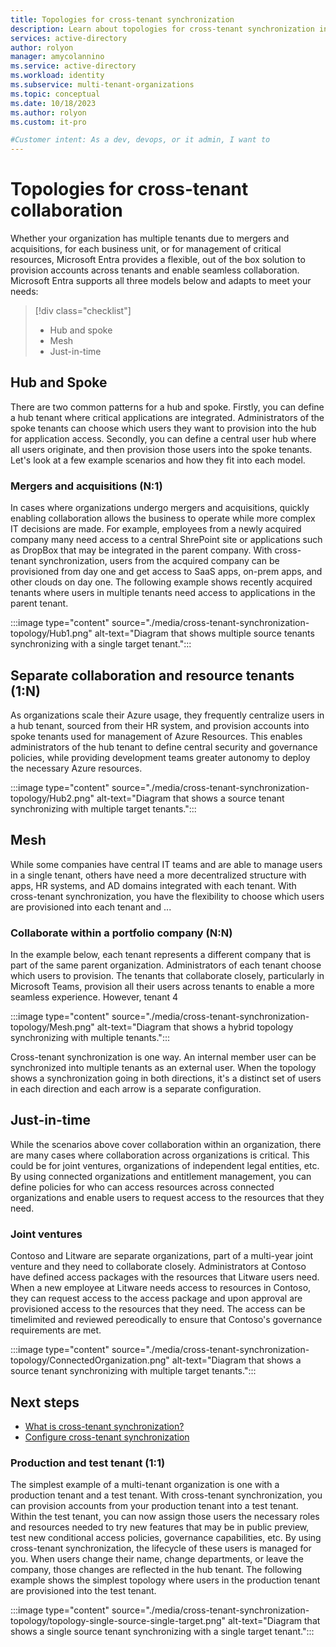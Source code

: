 ```yaml
---
title: Topologies for cross-tenant synchronization
description: Learn about topologies for cross-tenant synchronization in Microsoft Entra ID.
services: active-directory
author: rolyon
manager: amycolannino
ms.service: active-directory
ms.workload: identity
ms.subservice: multi-tenant-organizations
ms.topic: conceptual
ms.date: 10/18/2023
ms.author: rolyon
ms.custom: it-pro

#Customer intent: As a dev, devops, or it admin, I want to
---
```


# Topologies for cross-tenant collaboration

Whether your organization has multiple tenants due to mergers and acquisitions, for each business unit, or for management of critical resources, Microsoft Entra provides a flexible, out of the box solution to provision accounts across tenants and enable seamless collaboration. Microsoft Entra supports all three models below and adapts to meet your needs: 

> [!div class="checklist"]
> - Hub and spoke
> - Mesh
> - Just-in-time

## Hub and Spoke
There are two common patterns for a hub and spoke. Firstly, you can define a hub tenant where critical applications are integrated. Administrators of the spoke tenants can choose which users they want to provision into the hub for application access. Secondly, you can define a central user hub where all users originate, and then provision those users into the spoke tenants. Let's look at a few example scenarios and how they fit into each model. 

### Mergers and acquisitions (N:1)

In cases where organizations undergo mergers and acquisitions, quickly enabling collaboration allows the business to operate while more complex IT decisions are made. For example, employees from a newly acquired company many need access to a central ShrePoint site or applications such as DropBox that may be integrated in the parent company. With cross-tenant synchronization, users from the acquired company can be provisioned from day one and get access to SaaS apps, on-prem apps, and other clouds on day one. The following example shows recently acquired tenants where users in multiple tenants need access to applications in the parent tenant.

:::image type="content" source="./media/cross-tenant-synchronization-topology/Hub1.png" alt-text="Diagram that shows multiple source tenants synchronizing with a single target tenant.":::

## Separate collaboration and resource tenants (1:N)

As organizations scale their Azure usage, they frequently centralize users in a hub tenant, sourced from their HR system, and provision accounts into spoke tenants used for management of Azure Resources. This enables administrators of the hub tenant to define central security and governance policies, while providing development teams greater autonomy to deploy the necessary Azure resources. 

:::image type="content" source="./media/cross-tenant-synchronization-topology/Hub2.png" alt-text="Diagram that shows a source tenant synchronizing with multiple target tenants.":::

## Mesh
While some companies have central IT teams and are able to manage  users in a single tenant, others have need a more decentralized structure with apps, HR systems, and AD domains integrated with each tenant. With cross-tenant synchronization, you have the flexibility to choose which users are provisioned into each tenant and ... 

### Collaborate within a portfolio company (N:N)
In the example below, each tenant represents a different company that is part of the same parent organization. Administrators of each tenant choose which users to provision. The tenants that collaborate closely, particularly in Microsoft Teams, provision all their users across tenants to enable a more seamless experience. However, tenant 4

:::image type="content" source="./media/cross-tenant-synchronization-topology/Mesh.png" alt-text="Diagram that shows a hybrid topology synchronizing with multiple tenants.":::

Cross-tenant synchronization is one way. An internal member user can be synchronized into multiple tenants as an external user. When the topology shows a synchronization going in both directions, it's a distinct set of users in each direction and each arrow is a separate configuration.

## Just-in-time 
While the scenarios above cover collaboration within an organization, there are many cases where collaboration across organizations is critical. This could be for joint ventures, organizations of independent legal entities, etc. By using connected organizations and entitlement management, you can define policies for who can access resources across connected organizations and enable users to request access to the resources that they need. 

### Joint ventures
Contoso and Litware are separate organizations, part of a multi-year joint venture and they need to collaborate closely. Administrators at Contoso have defined access packages with the resources that Litware users need. When a new employee at Litware needs access to resources in Contoso, they can request access to the access package and upon approval are provisioned access to the resources that they need. The access can be timelimited and reviewed pereodically to ensure that Contoso's governance requirements are met. 

:::image type="content" source="./media/cross-tenant-synchronization-topology/ConnectedOrganization.png" alt-text="Diagram that shows a source tenant synchronizing with multiple target tenants.":::

## Next steps

- [What is cross-tenant synchronization?](cross-tenant-synchronization-overview.md)
- [Configure cross-tenant synchronization](cross-tenant-synchronization-configure.md)


### Production and test tenant (1:1)

The simplest example of a multi-tenant organization is one with a production tenant and a test tenant. With cross-tenant synchronization, you can provision accounts from your production tenant into a test tenant. Within the test tenant, you can now assign those users the necessary roles and resources needed to try new features that may be in public preview, test new conditional access policies, governance capabilities, etc. By using cross-tenant synchronization, the lifecycle of these users is managed for you. When users change their name, change departments, or leave the company, those changes are reflected in the hub tenant. The following example shows the simplest topology where users in the production tenant are provisioned into the test tenant. 

:::image type="content" source="./media/cross-tenant-synchronization-topology/topology-single-source-single-target.png" alt-text="Diagram that shows a single source tenant synchronizing with a single target tenant.":::
